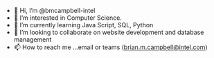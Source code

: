 - 👋 Hi, I’m @bmcampbell-intel
- 👀 I’m interested in Computer Science.
- 🌱 I’m currently learning Java Script, SQL, Python
- 💞️ I’m looking to collaborate on website development and database management
- 📫 How to reach me ...email or teams (brian.m.campbell@intel.com)

<!---
bmcampbell-intel/bmcampbell-intel is a ✨ special ✨ repository because its `README.md` (this file) appears on your GitHub profile.
You can click the Preview link to take a look at your changes.
--->
